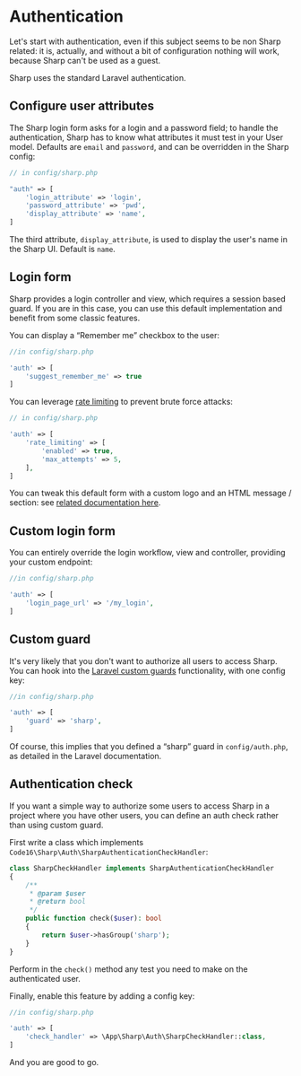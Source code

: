 # Authentication

Let's start with authentication, even if this subject seems to be non Sharp related: it is, actually, and without a bit of configuration nothing will work, because Sharp can't be used as a guest.

Sharp uses the standard Laravel authentication.

## Configure user attributes

The Sharp login form asks for a login and a password field; to handle the authentication, Sharp has to know what attributes it must test in your User model. Defaults are `email` and `password`, and can be overridden in the Sharp config:

```php
// in config/sharp.php

"auth" => [
    'login_attribute' => 'login',
    'password_attribute' => 'pwd',
    'display_attribute' => 'name',
]
```

The third attribute, `display_attribute`, is used to display the user's name in the Sharp UI. Default is `name`.

## Login form

Sharp provides a login controller and view, which requires a session based guard. If you are in this case, you can use this default implementation and benefit from some classic features.

You can display a “Remember me” checkbox to the user:

```php
//in config/sharp.php

'auth' => [
    'suggest_remember_me' => true
]
```

You can leverage [rate limiting](https://laravel.com/docs/rate-limiting) to prevent brute force attacks:

```php
// in config/sharp.php

'auth' => [
    'rate_limiting' => [
        'enabled' => true,
        'max_attempts' => 5,
    ],
]
```

You can tweak this default form with a custom logo and an HTML message / section: see [related documentation here](style-visual-theme.md#login-and-menu-logos).

## Custom login form

You can entirely override the login workflow, view and controller, providing your custom endpoint:

```php
//in config/sharp.php

'auth' => [
    'login_page_url' => '/my_login',
]
```

## Custom guard

It's very likely that you don't want to authorize all users to access Sharp. You can hook into the [Laravel custom guards](https://laravel.com/docs/authentication#adding-custom-guards) functionality, with one config key:

```php
//in config/sharp.php

'auth' => [
    'guard' => 'sharp',
]
```

Of course, this implies that you defined a “sharp” guard in `config/auth.php`, as detailed in the Laravel documentation.

## Authentication check

If you want a simple way to authorize some users to access Sharp in a project where you have other users, you can define an auth check rather than using custom guard.

First write a class which implements `Code16\Sharp\Auth\SharpAuthenticationCheckHandler`:

```php
class SharpCheckHandler implements SharpAuthenticationCheckHandler
{
    /**
     * @param $user
     * @return bool
     */
    public function check($user): bool
    {
        return $user->hasGroup('sharp');
    }
}
```

Perform in the `check()` method any test you need to make on the authenticated user.

Finally, enable this feature by adding a config key:

```php
//in config/sharp.php

'auth' => [
    'check_handler' => \App\Sharp\Auth\SharpCheckHandler::class,
]
```

And you are good to go.
